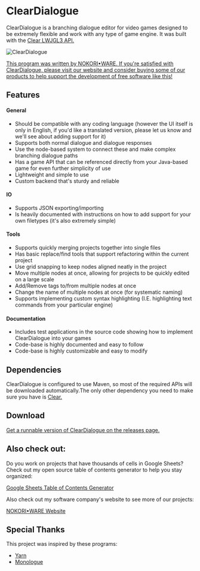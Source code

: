 # ClearDialogue
ClearDialogue is a branching dialogue editor for video games designed to be extremely flexible and work with any type of game engine. It was built with the [Clear LWJGL3 API.](https://github.com/SkyAphid/Clear)

![ClearDialogue](https://user-images.githubusercontent.com/6147299/56083625-2ae82500-5ded-11e9-8363-d6cc44f202e2.png)

[This program was written by NOKORI•WARE. If you're satisfied with ClearDialogue, please visit our website and consider buying some of our products to help support the development of free software like this!](https://www.nokoriware.com/)

## Features

#### General 
- Should be compatible with any coding language (however the UI itself is only in English, if you'd like a translated version, please let us know and we'll see about adding support for it)
- Supports both normal dialogue and dialogue responses
- Use the node-based system to connect these and make complex branching dialogue paths
- Has a game API that can be referenced directly from your Java-based game for even further simplicity of use
- Lightweight and simple to use
- Custom backend that's sturdy and reliable

#### IO
- Supports JSON exporting/importing
- Is heavily documented with instructions on how to add support for your own filetypes (it's also extremely simple)

#### Tools
- Supports quickly merging projects together into single files
- Has basic replace/find tools that support refactoring within the current project
- Use grid snapping to keep nodes aligned neatly in the project
- Move multiple nodes at once, allowing for projects to be quickly edited on a large scale
- Add/Remove tags to/from multiple nodes at once
- Change the name of multiple nodes at once (for systematic naming)
- Supports implementing custom syntax highlighting (I.E. highlighting text commands from your particular engine)

#### Documentation
- Includes test applications in the source code showing how to implement ClearDialogue into your games
- Code-base is highly documented and easy to follow
- Code-base is highly customizable and easy to modify

## Dependencies
ClearDialogue is configured to use Maven, so most of the required APIs will be downloaded automatically.The only other dependency you need to make sure you have is [Clear.](https://github.com/SkyAphid/Clear)

## Download
[Get a runnable version of ClearDialogue on the releases page.](https://github.com/SkyAphid/ClearDialogue/releases)

## Also check out:
Do you work on projects that have thousands of cells in Google Sheets? Check out my open source table of contents generator to help you stay organized:

[Google Sheets Table of Contents Generator](https://github.com/SkyAphid/GoogleSheetsTableOfContents)

Also check out my software company's website to see more of our projects:

[NOKORI•WARE Website](https://www.nokoriware.com)

## Special Thanks
This project was inspired by these programs:
- [Yarn](https://github.com/InfiniteAmmoInc/Yarn)
- [Monologue](https://github.com/nospoone/monologue)

